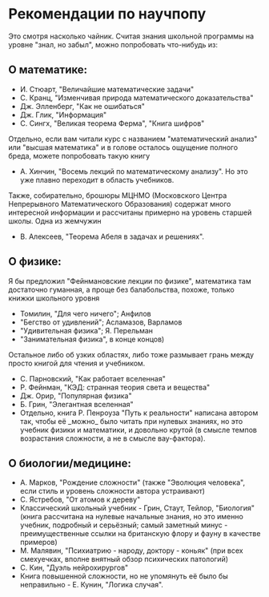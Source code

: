 # Рекомендации по научпопу

Это смотря насколько чайник. Считая знания школьной программы на уровне "знал, но забыл", можно попробовать что-нибудь из: 

## О математике:

- И. Стюарт, "Величайшие математические задачи"
- С. Кранц, "Изменчивая природа математического доказательства"
- Дж. Элленберг, "Как не ошибаться"
- Дж. Глик, "Информация"
- С. Сингх, "Великая теорема Ферма", "Книга шифров"

Отдельно, если вам читали курс с названием "математический анализ" или "высшая математика" и в голове осталось ощущение полного бреда, можете попробовать такую книгу

- А. Хинчин, "Восемь лекций по математическому анализу". Но это уже плавно переходит в область учебников. 

Также, собирательно, брошюры МЦНМО (Московского Центра Непрерывного Математического Образования) содержат много интересной информации и рассчитаны примерно на уровень старшей школы. Одна из жемчужин

- В. Алексеев, "Теорема Абеля в задачах и решениях".  

## О физике:

Я бы предложил "Фейнмановские лекции по физике", математика там достаточно гуманная, а проще без балабольства, похоже, только книжки школьного уровня

- Томилин, "Для чего ничего"; Анфилов
- "Бегство от удивлений"; Асламазов, Варламов
- "Удивительная физика"; Я. Перельман
- "Занимательная физика", в конце концов)

Остальное либо об узких областях, либо тоже размывает грань между просто книгой для чтения и учебником.

- С. Парновский, "Как работает вселенная"
- Р. Фейнман, "КЭД: странная теория света и вещества"
- Дж. Орир, "Популярная физика"
- Б. Грин, "Элегантная вселенная"
- Отдельно, книга Р. Пенроуза "Путь к реальности" написана автором так, чтобы её \_можно\_ было читать при нулевых знаниях, но это учебник физики и математики, и довольно крутой (в смысле темпов возрастания сложности, а не в смысле вау-фактора).

## О биологии/медицине:

- А. Марков, "Рождение сложности" (также "Эволюция человека", если стиль и уровень сложности автора устраивают)
- С. Ястребов, "От атомов к дереву"
- Классический школьный учебник - Грин, Стаут, Тейлор, "Биология" (книга рассчитана на нулевые начальные знания, но это именно учебник, подробный и серьёзный; самый заметный минус - преимущественные ссылки на британскую флору и фауну в качестве примеров)
- М. Малявин, "Психиатрию - народу, доктору - коньяк" (при всех смехуечках, вполне внятный обзор психических патологий)
- С. Кин, "Дуэль нейрохирургов"
- Книга повышенной сложности, но не упомянуть её было бы неправильно - Е. Кунин, "Логика случая".